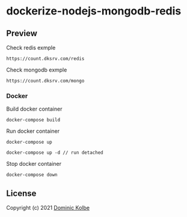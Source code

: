 # dockerize-nodejs-mongodb-redis

## Preview

Check redis exmple

```
https://count.dksrv.com/redis
```

Check mongodb exmple

```
https://count.dksrv.com/mongo
```

### Docker

Build docker container

```
docker-compose build
```

Run docker container

```
docker-compose up

docker-compose up -d // run detached
```

Stop docker container

```
docker-compose down
```

## License

Copyright (c) 2021 [Dominic Kolbe](https://dominickolbe.dk)
